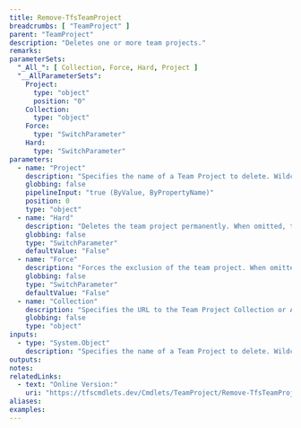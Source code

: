 ```yaml
---
title: Remove-TfsTeamProject
breadcrumbs: [ "TeamProject" ]
parent: "TeamProject"
description: "Deletes one or more team projects."
remarks: 
parameterSets: 
  "_All_": [ Collection, Force, Hard, Project ] 
  "__AllParameterSets":  
    Project: 
      type: "object"  
      position: "0"  
    Collection: 
      type: "object"  
    Force: 
      type: "SwitchParameter"  
    Hard: 
      type: "SwitchParameter" 
parameters: 
  - name: "Project" 
    description: "Specifies the name of a Team Project to delete. Wildcards are supported." 
    globbing: false 
    pipelineInput: "true (ByValue, ByPropertyName)" 
    position: 0 
    type: "object" 
  - name: "Hard" 
    description: "Deletes the team project permanently. When omitted, the team project is moved to a \"recycle bin\" and can be recovered either via UI or by using Undo-TfsTeamProjectRemoval." 
    globbing: false 
    type: "SwitchParameter" 
    defaultValue: "False" 
  - name: "Force" 
    description: "Forces the exclusion of the team project. When omitted, the command prompts for confirmation prior to deleting the team project." 
    globbing: false 
    type: "SwitchParameter" 
    defaultValue: "False" 
  - name: "Collection" 
    description: "Specifies the URL to the Team Project Collection or Azure DevOps Organization to connect to, a TfsTeamProjectCollection object (Windows PowerShell only), or a VssConnection object. You can also connect to an Azure DevOps Services organizations by simply providing its name instead of the full URL. For more details, see the Get-TfsTeamProjectCollection cmdlet. When omitted, it defaults to the connection set by Connect-TfsTeamProjectCollection (if any)." 
    globbing: false 
    type: "object"
inputs: 
  - type: "System.Object" 
    description: "Specifies the name of a Team Project to delete. Wildcards are supported."
outputs: 
notes: 
relatedLinks: 
  - text: "Online Version:" 
    uri: "https://tfscmdlets.dev/Cmdlets/TeamProject/Remove-TfsTeamProject"
aliases: 
examples: 
---
```


